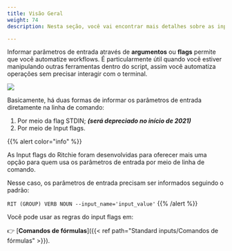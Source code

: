 ```yaml
---
title: Visão Geral
weight: 74
description: Nesta seção, você vai encontrar mais detalhes sobre as input flags

---
```

Informar parâmetros de entrada através de **argumentos** ou **flags** permite que você automatize workflows. É particularmente útil quando você estiver manipulando outras ferramentas dentro do script, assim você automatiza operações sem precisar interagir com o terminal.

![](/shared/screen-shot-2020-08-27-at-15.22.10.png)

Basicamente, há duas formas de informar os parâmetros de entrada diretamente na linha de comando:

1. Por meio da flag STDIN;     _**\(será depreciado no início de 2021\)**_
2. Por meio de Input flags.


{{% alert color="info" %}}

As Input flags do Ritchie foram desenvolvidas para oferecer mais uma opção para quem usa os parâmetros de entrada por meio de linha de comando.

Nesse caso, os parâmetros de entrada precisam ser informados seguindo o padrão:

`RIT (GROUP) VERB NOUN --input_name='input_value'`
{{% /alert %}}

Você pode usar as regras do input flags em:

👉 [**Comandos de fórmulas**]({{< ref path="Standard inputs/Comandos de fórmulas" >}}).
